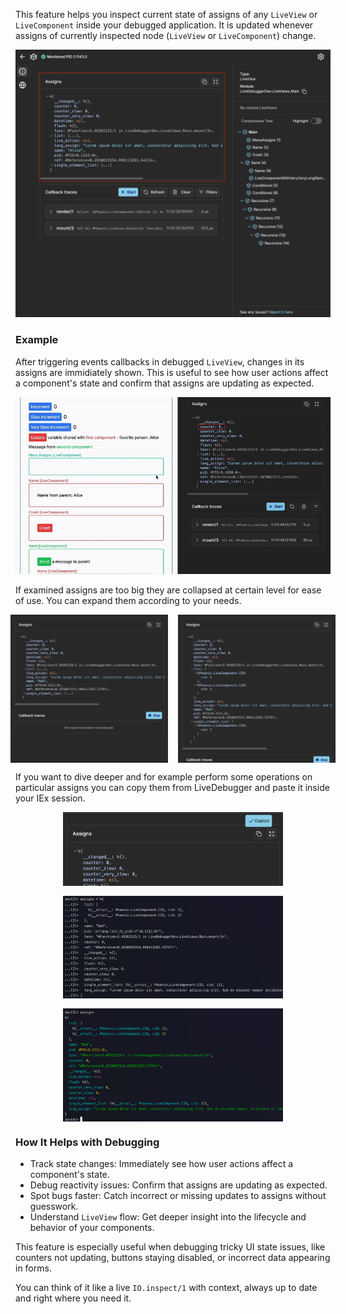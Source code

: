 This feature helps you inspect current state of assigns of any `LiveView` or `LiveComponent` inside your debugged application. It is updated whenever assigns of currently inspected node (`LiveView` or `LiveComponent`) change.

![Assigns placement](images/assigns.png)

### Example

After triggering events callbacks in debugged `LiveView`, changes in its assigns are immidiately shown. This is useful to see how user actions affect a component's state and confirm that assigns are updating as expected.

![Assigns inspection](images/assigns_inspection.gif)

If examined assigns are too big they are collapsed at certain level for ease of use. You can expand them according to your needs.

<div style="display: flex; justify-content: center; gap: 1rem;">
  <img src="images/assigns_collapsed.png" alt="Assigns collapsed" width="50%" />
  <img src="images/assigns_expanded.png" alt="Assigns expanded" width="50%" />
</div>

If you want to dive deeper and for example perform some operations on particular assigns you can copy them from LiveDebugger and paste it inside your IEx session.

<div style="display: flex; flex-direction: column; align-items: center; gap: 1rem;">
  <img src="images/assigns_copied.png" alt="Assigns copied" width="70%" />
  <img src="images/assigns_paste_iex.png" alt="Assigns pasting into iex" width="70%" />
  <img src="images/assigns_in_iex.png" alt="Assigns available in iex" width="70%" />
</div>

### How It Helps with Debugging

- Track state changes: Immediately see how user actions affect a component's state.
- Debug reactivity issues: Confirm that assigns are updating as expected.
- Spot bugs faster: Catch incorrect or missing updates to assigns without guesswork.
- Understand `LiveView` flow: Get deeper insight into the lifecycle and behavior of your components.

This feature is especially useful when debugging tricky UI state issues, like counters not updating, buttons staying disabled, or incorrect data appearing in forms.

You can think of it like a live `IO.inspect/1` with context, always up to date and right where you need it.
